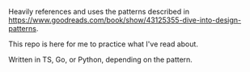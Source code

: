 Heavily references and uses the patterns described in https://www.goodreads.com/book/show/43125355-dive-into-design-patterns.

This repo is here for me to practice what I've read about.

Written in TS, Go, or Python, depending on the pattern.
